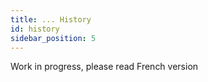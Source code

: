 ```yaml
---
title: ... History
id: history
sidebar_position: 5
---
```


Work in progress, please read French version

